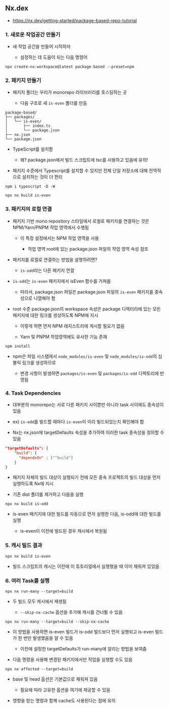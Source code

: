 ## Nx.dex

- https://nx.dev/getting-started/package-based-repo-tutorial

### 1. 새로운 작업공간 만들기 

- 새 작업 공간을 만들어 시작하자 

  - 설정하는 데 도움이 되는 다음 명령어 

```shell
npx create-nx-workspace@latest package-based --preset=npm
```

### 2. 패키지 만들기 

- 패키지 폴더는 우리가 monorepo 라이브러리를 호스팅하는 곳 

  - 다음 구조로 새 `is-even` 폴더를 만듬 

```
package-based/
├── packages/
│   └── is-even/
│       ├── index.ts
│       └── package.json
├── nx.json
└── package.json
```

- TypeScript를 설치함 

  - 왜? package.json에서 빌드 스크립트에 tsc를 사용하고 있음에 유의!

- 패키지 수준에서 Typescript를 설치할 수 있지만 전체 단일 저장소에 대해 전역적으로 설치하는 것이 더 편리 

```shell 
npm i typescript -D -W

npx nx build is-even
```

### 3. 패키지의 로컬 연결 

- 패키지 기반 mono repository 스타일에서 로컬로 패키지를 연결하는 것은 NPM/Yarn/PNPM 작업 영역에서 수행됨 

  - 이 특정 설정에서는 NPM 작업 영역을 사용 

    - 작업 영역 root에 있는 package.json 파일의 작업 영역 속성 참조 

- 패키지를 로컬로 연결하는 방법을 설명하려면?

  - `is-odd`라는 다른 패키지 연결 

- `is-odd`는 `is-even` 패키지에서 isEven 함수를 가져옴 

  - 따라서, package.json 파일은 package.json 파일의 `is-even` 패키지를 종속성으로 나열해야 함 

- root 수준 package.json의 workspace 속성은 package 디렉터리에 있는 모든 패키지에 대한 링크를 생성하도록 NPM에 지시 

  - 이렇게 하면 먼저 NPM 레지스트리에 게시할 필요가 없음 

  - Yarn 및 PNPM 작업영역에도 유사한 기능 존재

```shell
npm install 
```

- npm은 파일 시스템에서 `node_modules/is-even` 및 `node_modules/is-odd`의 심볼릭 링크를 생성하므로 

  - 변경 사항이 발생하면 `packages/is-even` 및 `packages/is-odd` 디렉토리에 반영됨 

### 4. Task Dependencies

- 대부분의 monorepo는 서로 다른 패키지 사이뿐만 아니라 task 사이에도 종속성이 있음 

- ex) `is-odd`를 빌드할 때마다 `is-even`이 미리 빌드되었는지 확인해야 함 

- Nx는 nx.json에 targetDefaults 속성을 추가하여 이러한 task 종속성을 정의할 수 있음 

```json
"targetDefaults": {
    "build": {
      "dependsOn" : ["^build"]
    }
}
```

- 패키지 자체의 빌드 대상이 실행되기 전에 모든 종속 프로젝트의 빌드 대상을 먼저 실행하도록 Nx에 지시 

- 기존 dist 폴더를 제거하고 다음을 실행 
```shell
npx nx build is-odd
```

- is-even 패키지에 대한 빌드를 자동으로 먼저 실행한 다음, is-odd에 대한 빌드를 실행 

  - is-even이 이전에 빌드된 경우 캐시에서 복원됨 

### 5. 캐시 빌드 결과 

```shell
npx nx build is-even
```

- 빌드 스크립트의 캐시는 이전에 이 튜토리얼에서 실행했을 때 이미 채워져 있었음 

### 6. 여러 Task를 실행 

```shell
npx nx run-many --target=build
```

- 두 빌드 모두 캐시에서 재생됨 

  - `--skip-nx-cache` 옵션을 추가해 캐시를 건너뛸 수 있음 

```shell
npx nx run-many --target=build --skip-nx-cache
```

- 이 방법을 사용하면 is-even 빌드가 is-odd 빌드보다 먼저 실행되고 is-even 빌드가 한 번만 발생했음을 알 수 있음 

  - 이전에 설정한 targetDefaults가 run-many에 알리는 방법을 보여줌 

- 다음 명령을 사용해 변경된 패키지에서만 작업을 실행할 수도 있음 

```shell
npx nx affected --target=build
```

- base 및 head 옵션은 기본값으로 채워져 있음 

  - 필요에 따라 고유한 옵션을 여기에 제공할 수 있음 

- 영향을 받는 명령과 함께 cache도 사용된다는 점에 유의

  



